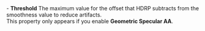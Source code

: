 <tr>
<td>- <strong>Threshold</strong>  </td>
<td></td>
<td></td>
<td>The maximum value for the offset that HDRP subtracts from the smoothness value to reduce artifacts.<br />This property only appears if you enable <strong>Geometric Specular AA</strong>.</td>
</tr>
